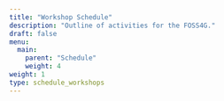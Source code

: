 ```yaml
---
title: "Workshop Schedule"
description: "Outline of activities for the FOSS4G."
draft: false
menu:
  main:
    parent: "Schedule"
    weight: 4
weight: 1
type: schedule_workshops
---
```


